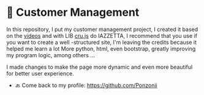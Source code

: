 # 👤 Customer Management

In this repository, I put my customer management project, I created it based on the [videos](https://www.youtube.com/playlist?list=PL39zbyHjgjrbsP3xFSc-YH-6FN8WNpglh) and with LIB [cru.js](https://github.com/Iazzetta/cru.js) do IAZZETTA, I recommend that you use if you want to create a well -structured site, I'm leaving the credits because it helped me learn a lot More python, html, even bootstrap, greatly improving my program logic, among others ...

I made changes to make the page more dynamic and even more beautiful for better user experience.

- 🔙 Come back to my profile: https://github.com/Ponzonii
